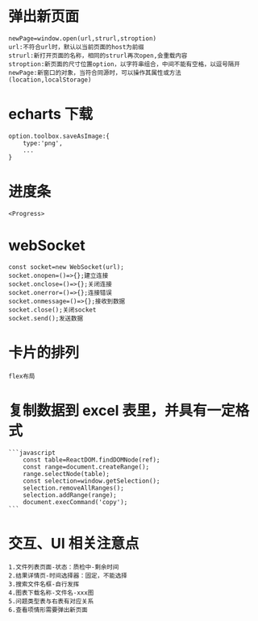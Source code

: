 # 弹出新页面

    newPage=window.open(url,strurl,stroption)
    url:不符合url时，默认以当前页面的host为前缀
    strurl:新打开页面的名称，相同的strurl再次open,会重载内容
    stroption:新页面的尺寸位置option，以字符串组合，中间不能有空格，以逗号隔开
    newPage:新窗口的对象，当符合同源时，可以操作其属性或方法(location,localStorage)

# echarts 下载

    option.toolbox.saveAsImage:{
        type:'png',
        ...
    }

# 进度条

    <Progress>

# webSocket

    const socket=new WebSocket(url);
    socket.onopen=()=>{};建立连接
    socket.onclose=()=>{};关闭连接
    socket.onerror=()=>{};连接错误
    socket.onmessage=()=>{};接收到数据
    socket.close();关闭socket
    socket.send();发送数据

# 卡片的排列

    flex布局

# 复制数据到 excel 表里，并具有一定格式

    ```javascript
        const table=ReactDOM.findDOMNode(ref);
        const range=document.createRange();
        range.selectNode(table);
        const selection=window.getSelection();
        selection.removeAllRanges();
        selection.addRange(range);
        document.execCommand('copy');
    ```

# 交互、UI 相关注意点

    1.文件列表页面-状态：质检中-剩余时间
    2.结果详情页-时间选择器：固定，不能选择
    3.搜索文件名框-自行发挥
    4.图表下载名称-文件名-xxx图
    5.问题类型表与右表有对应关系
    6.查看项情形需要弹出新页面
